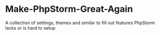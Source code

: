 # Make-PhpStorm-Great-Again
A collection of settings, themes and similar to fill out features PhpStorm lacks or is hard to setup
